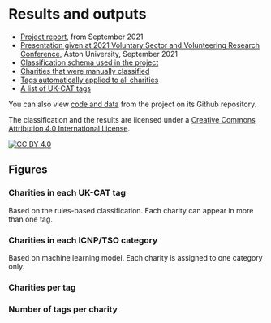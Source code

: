 # Results and outputs

- [Project report](charity-classification-report.pdf), from September 2021
- [Presentation given at 2021 Voluntary Sector and Volunteering Research Conference](charity-classification-presentation.pdf), Aston University, September 2021
- [Classification schema used in the project](data-downloads.md#classification-schema)
- [Charities that were manually classified](data-downloads.md#manually-classified-charities)
- [Tags automatically applied to all charities](data-downloads.md#categories-for-all-charities)
- [A list of UK-CAT tags](tag_list.md)

You can also view [code and data](https://github.com/charity-classification/ukcat/) from the project on its Github repository. 

The classification and the results are licensed under a
[Creative Commons Attribution 4.0 International License](http://creativecommons.org/licenses/by/4.0/).

[![CC BY 4.0](https://i.creativecommons.org/l/by/4.0/88x31.png)](http://creativecommons.org/licenses/by/4.0/)

## Figures

### Charities in each UK-CAT tag

Based on the rules-based classification. Each charity can appear in more than one tag.

<div class="flourish-embed flourish-hierarchy" data-src="visualisation/7028720"></div>

### Charities in each ICNP/TSO category

Based on machine learning model. Each charity is assigned to one category only.

<div class="flourish-embed flourish-hierarchy" data-src="visualisation/7028877"></div>

### Charities per tag

<div class="flourish-embed flourish-chart" data-src="visualisation/7289092"></div>

### Number of tags per charity

<div class="flourish-embed flourish-chart" data-src="visualisation/7288933"></div>

<script src="https://public.flourish.studio/resources/embed.js"></script>